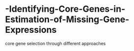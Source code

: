 # -Identifying-Core-Genes-in-Estimation-of-Missing-Gene-Expressions
core gene selection through different approaches
